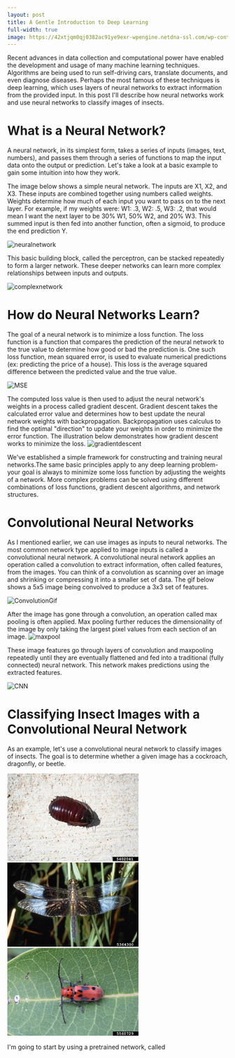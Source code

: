 ```yaml
---
layout: post
title: A Gentle Introduction to Deep Learning
full-width: true
image: https://42xtjqm0qj0382ac91ye9exr-wpengine.netdna-ssl.com/wp-content/uploads/2017/05/neuralnet.jpg
---
```


Recent advances in data collection and computational power have enabled the development and usage of many machine learning techniques. Algorithms are being used to run self-driving cars, translate documents, and even diagnose diseases. Perhaps the most famous of these techniques is deep learning, which uses layers of neural networks to extract information from the provided input. In this post I'll describe how neural networks work and use neural networks to classify images of insects.

# What is a Neural Network?
A neural network, in its simplest form, takes a series of inputs (images, text, numbers), and passes them through a series of functions to map the input data onto the output or prediction. Let's take a look at a basic example to gain some intuition into how they work. 

The image below shows a simple neural network. The inputs are X1, X2, and X3. These inputs are combined together using numbers called weights. Weights determine how much of each input you want to pass on to the next layer. For example, if my weights were: W1: .3, W2: .5, W3: .2, that would mean I want the next layer to be 30% W1, 50% W2, and 20% W3. This summed input is then fed into another function, often a sigmoid, to produce the end prediction Y. 

![neuralnetwork](https://i.stack.imgur.com/xqPAc.png)

This basic building block, called the perceptron, can be stacked repeatedly to form a larger network. These deeper networks can learn more complex relationships between inputs and outputs.

![complexnetwork](https://victorzhou.com/media/nn-series/network.png)
# How do Neural Networks Learn?
The goal of a neural network is to minimize a loss function. The loss function is a function that compares the prediction of the neural network to the true value to determine how good or bad the prediction is. One such loss function, mean squared error, is used to evaluate numerical predictions (ex: predicting the price of a house). This loss is the average squared difference between the predicted value and the true value.

![MSE](https://miro.medium.com/max/880/1*20m_U-H6EIcxlN2k07Z7oQ.png)

The computed loss value is then used to adjust the neural network's weights in a process called gradient descent. Gradient descent takes the calculated error value and determines how to best update the neural network weights with backpropagation. Backpropagation uses calculus to find the optimal 
"direction" to update your weights in order to minimize the error function. The illustration below demonstrates how gradient descent works to minimize the loss.
![gradientdescent](https://rasbt.github.io/mlxtend/user_guide/general_concepts/gradient-optimization_files/ball.png)

We've established a simple framework for constructing and training neural networks.The same basic principles apply to any deep learning problem- your goal is always to minimize some loss function by adjusting the weights of a network. More complex problems can be solved using different combinations of loss functions, gradient descent algorithms, and network structures. 

# Convolutional Neural Networks
As I mentioned earlier, we can use images as inputs to neural networks. The most common network type applied to image inputs is called a convolutional neural network. A convolutional neural network applies an operation called a convolution to extract information, often called features, from the images. You can think of a convolution as scanning over an image and shrinking or compressing it into a smaller set of data. The gif below shows a 5x5 image being convolved to produce a 3x3 set of features.

![ConvolutionGif](https://miro.medium.com/max/2340/1*Fw-ehcNBR9byHtho-Rxbtw.gif)

After the image has gone through a convolution, an operation called max pooling is often applied. Max pooling further reduces the dimensionality of the image by only taking the largest pixel values from each section of an image.
![maxpool](https://thumbs.gfycat.com/FirstMediumDalmatian-max-14mb.gif)

These image features go through layers of convolution and maxpooling repeatedly until they are eventually flattened and fed into a traditional (fully connected) neural network. This network makes predictions using the extracted features. 

![CNN](https://miro.medium.com/proxy/1*N4h1SgwbWNmtrRhszM9EJg.png)

# Classifying Insect Images with a Convolutional Neural Network

As an example, let's use a convolutional neural network to classify images of insects. The goal is to determine whether a given image has a cockroach, dragonfly, or beetle.

<p float="center">
  <img src="https://raw.githubusercontent.com/joekrinke15/blog/master/img/5402041.jpg" width="300" />
  <img src="https://raw.githubusercontent.com/joekrinke15/blog/master/img/5364300.jpg" width="300" /> 
  <img src="https://raw.githubusercontent.com/joekrinke15/blog/master/img/5560729.jpg" width="300" />
</p>

I'm going to start by using a pretrained network, called 

